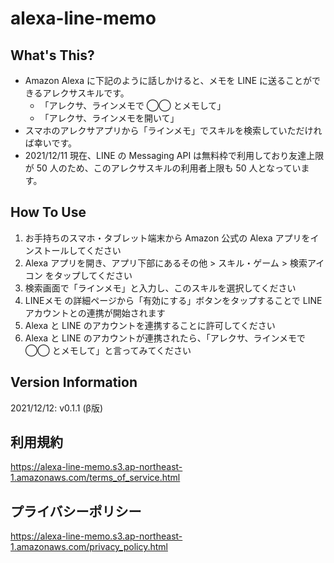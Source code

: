 # alexa-line-memo

## What's This?

- Amazon Alexa に下記のように話しかけると、メモを LINE に送ることができるアレクサスキルです。
  - 「アレクサ、ラインメモで ◯◯ とメモして」
  - 「アレクサ、ラインメモを開いて」
- スマホのアレクサアプリから「ラインメモ」でスキルを検索していただければ幸いです。
- 2021/12/11 現在、LINE の Messaging API は無料枠で利用しており友達上限が 50 人のため、このアレクサスキルの利用者上限も 50 人となっています。

## How To Use

1. お手持ちのスマホ・タブレット端末から Amazon 公式の Alexa アプリをインストールしてください
2. Alexa アプリを開き、アプリ下部にあるその他 > スキル・ゲーム > 検索アイコン をタップしてください
3. 検索画面で「ラインメモ」と入力し、このスキルを選択してください
4. LINEメモ の詳細ページから「有効にする」ボタンをタップすることで LINE アカウントとの連携が開始されます
5. Alexa と LINE のアカウントを連携することに許可してください
6. Alexa と LINE のアカウントが連携されたら、「アレクサ、ラインメモで ◯◯ とメモして」と言ってみてください

## Version Information

2021/12/12: v0.1.1 (β版)

## 利用規約

<https://alexa-line-memo.s3.ap-northeast-1.amazonaws.com/terms_of_service.html>

## プライバシーポリシー

<https://alexa-line-memo.s3.ap-northeast-1.amazonaws.com/privacy_policy.html>
